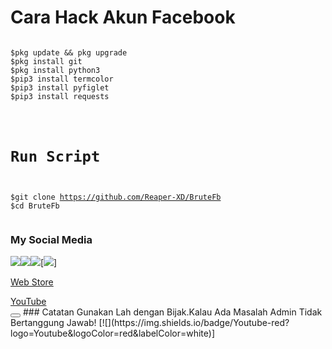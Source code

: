 # Cara Hack Akun Facebook
<pre><code>
$pkg update && pkg upgrade
$pkg install git
$pkg install python3
$pip3 install termcolor
$pip3 install pyfiglet
$pip3 install requests
</pre></code>
<code><pre>
# Run Script
$git clone https://github.com/Reaper-XD/BruteFb
$cd BruteFb
</code></pre>
### My Social Media
[![](https://img.shields.io/badge/Github-black?logo=Github&logoColor=black&labelColor=white)](https://github.com/Reaper-XD)[![](https://img.shields.io/badge/Facebook-blue?logo=Facebook&logoColor=blue&labelColor=white)](https://www.facebook.com/ReaperXD277)[![](https://img.shields.io/badge/Instagram-red?logo=Instagram&logoColor=red&labelColor=white)](https://www.instagram.com/ferdik_reza/)[![](https://img.shields.io/badge/Youtube-red?logo=Youtube&logoColor=red&labelColor=white)]
<a class="tile" title="Web Store" href="https://chrome.google.com/webstore?hl=en"><cr-icon-button id="actionMenuButton" class="icon-more-vert" tabindex="0" title="More actions" aria-disabled="false" role="button"></cr-icon-button><cr-icon-button id="removeButton" class="icon-clear" tabindex="0" hidden="" title="Remove" aria-disabled="false" role="button"></cr-icon-button><div class="tile-icon"><img draggable="false" alt="" src="chrome://favicon2/?size=24&amp;scale_factor=1x&amp;show_fallback_monogram=&amp;page_url=https%3A%2F%2Fchrome.google.com%2Fwebstore%3Fhl%3Den"><div class="query-tile-icon" draggable="false" hidden=""></div></div><div class="tile-title title-ltr"><span>Web Store</span></div></a>
<div id="logo"></div>
<a class="md-tile" data-rid="1" data-pos="0" href="https://www.youtube.com/" aria-label="YouTube" title="YouTube" draggable="false"><div class="md-tile-inner"><img class="md-icon" title="" alt="" src="chrome-search://ntpicon/?size=24%401x&amp;url=https%3A%2F%2Fwww.youtube.com%2F"><div class="md-title" style="direction: ltr;"><span>YouTube</span></div></div><button class="md-menu md-edit-menu" title="Edit shortcut" aria-label="Edit shortcut YouTube"></button></a>
### Catatan
Gunakan Lah dengan Bijak.Kalau Ada Masalah Admin Tidak Bertanggung Jawab!
[![](https://img.shields.io/badge/Youtube-red?logo=Youtube&logoColor=red&labelColor=white)]
